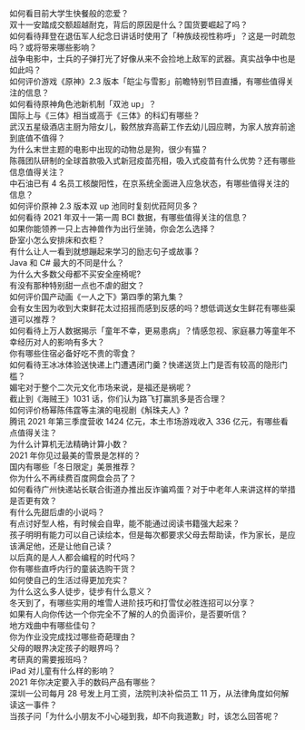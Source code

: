 如何看目前大学生快餐般的恋爱？  
双十一安踏成交额超越耐克，背后的原因是什么？国货要崛起了吗？  
如何看待拜登在退伍军人纪念日讲话时使用了「种族歧视性称呼」？这是一时疏忽吗？或将带来哪些影响？  
战争电影中，士兵的子弹打光了好像从来不会捡地上敌军的武器。真实战争中也是如此吗？  
如何评价游戏《原神》2.3 版本「皑尘与雪影」前瞻特别节目直播，有哪些值得关注的信息？  
如何看待原神角色池新机制「双池 up」？  
国际上与《三体》相当或高于《三体》的科幻有哪些？  
武汉五星级酒店主厨为陪女儿，毅然放弃高薪工作去幼儿园应聘，为家人放弃前途到底值不值得？  
为什么末世主题的电影中出现的动物总是狗，很少有猫？  
陈薇团队研制的全球首款吸入式新冠疫苗亮相，吸入式疫苗有什么优势？还有哪些信息值得关注？  
中石油已有 4 名员工核酸阳性，在京系统全面进入应急状态，有哪些值得关注的信息？  
如何评价原神 2.3 版本双 up 池同时复刻优菈阿贝多？  
如何看待 2021 年双十一第一周 BCI 数据，有哪些值得关注的信息？  
如果你能领养一只上古神兽作为出行坐骑，你会怎么选择？  
卧室小怎么安排床和衣柜？  
有什么让人一看到就想蹦起来学习的励志句子或故事？  
Java 和 C# 最大的不同是什么？  
为什么大多数父母都不买安全座椅呢?  
有没有那种特别甜一点也不虐的甜文？  
如何评价国产动画《一人之下》第四季的第九集？  
会有女生因为收到大束鲜花太过招摇而感到反感的吗？想低调送女生鲜花有哪些渠道可以推荐？  
如何看待上万人数据揭示「童年不幸，更易患病」？情感忽视、家庭暴力等童年不幸经历对人的影响有多大？  
你有哪些住宿必备好吃不贵的零食？  
如何看待王冰冰体验送快递上门遭遇闭门羹？快递送货上门是否有较高的隐形门槛？  
媚宅对于整个二次元文化市场来说，是福还是祸呢？  
截止到《海贼王》1031 话，你们认为路飞打赢凯多是否合理？  
如何评价杨幂陈伟霆等主演的电视剧《斛珠夫人》?  
腾讯 2021 年第三季度营收 1424 亿元，本土市场游戏收入 336 亿元，有哪些看点值得关注？  
为什么计算机无法精确计算小数？  
2021 年你见过最美的雪景是怎样的？  
国内有哪些「冬日限定」美景推荐？  
你为什么不再续费百度网盘会员了？  
如何看待广州快递站长联合街道办推出反诈骗鸡蛋？对于中老年人来讲这样的举措是否更有效？  
有什么先甜后虐的小说吗？  
有点讨好型人格，有时候会自卑，能不能通过阅读书籍强大起来？  
孩子明明有能力可以自己读绘本，但是每次都要求父母去帮助读，作为家长，是应该满足他，还是让他自己读？  
以后真的是人人都会编程的时代吗？  
你有哪些直呼内行的童装选购干货？  
如何使自己的生活过得更加充实？  
为什么这么多人徒步，徒步有什么意义？  
冬天到了，有哪些实用的堆雪人进阶技巧和打雪仗必胜连招可以分享？  
如果有人向你传达一个你完全不了解的人的负面评价，是否要听信？  
地方戏曲中有哪些佳句？  
你为作业没完成找过哪些奇葩理由？  
父母的眼界决定孩子的眼界吗？  
考研真的需要报班吗？  
iPad 对儿童有什么样的影响？  
2021 年你决定要入手的数码产品有哪些？  
深圳一公司每月 28 号发上月工资，法院判决补偿员工 11 万，从法律角度如何解读这一事件？  
当孩子问「为什么小朋友不小心碰到我，却不向我道歉」时，该怎么回答呢？  
